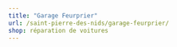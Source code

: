 ```yaml
---
title: "Garage Feurprier"
url: /saint-pierre-des-nids/garage-feurprier/
shop: réparation de voitures
---
```

